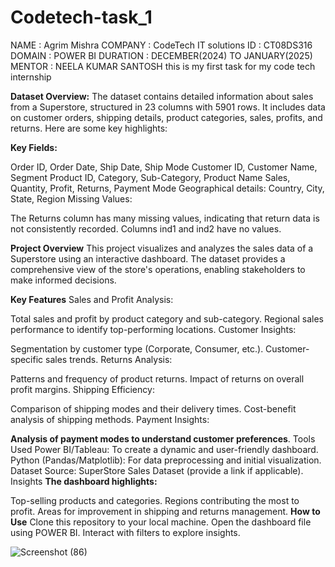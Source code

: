 # Codetech-task_1
NAME : Agrim Mishra
COMPANY : CodeTech IT solutions
ID : CT08DS316
DOMAIN : POWER BI
DURATION : DECEMBER(2024) TO JANUARY(2025)
MENTOR : NEELA KUMAR SANTOSH
this is my first task for my code tech internship

**Dataset Overview:**
The dataset contains detailed information about sales from a Superstore, structured in 23 columns with 5901 rows. It includes data on customer orders, shipping details, product categories, sales, profits, and returns. Here are some key highlights:

**Key Fields:**

Order ID, Order Date, Ship Date, Ship Mode
Customer ID, Customer Name, Segment
Product ID, Category, Sub-Category, Product Name
Sales, Quantity, Profit, Returns, Payment Mode
Geographical details: Country, City, State, Region
Missing Values:

The Returns column has many missing values, indicating that return data is not consistently recorded.
Columns ind1 and ind2 have no values.

**Project Overview**
This project visualizes and analyzes the sales data of a Superstore using an interactive dashboard. The dataset provides a comprehensive view of the store's operations, enabling stakeholders to make informed decisions.

**Key Features**
Sales and Profit Analysis:

Total sales and profit by product category and sub-category.
Regional sales performance to identify top-performing locations.
Customer Insights:

Segmentation by customer type (Corporate, Consumer, etc.).
Customer-specific sales trends.
Returns Analysis:

Patterns and frequency of product returns.
Impact of returns on overall profit margins.
Shipping Efficiency:

Comparison of shipping modes and their delivery times.
Cost-benefit analysis of shipping methods.
Payment Insights:

**Analysis of payment modes to understand customer preferences**.
Tools Used
Power BI/Tableau: To create a dynamic and user-friendly dashboard.
Python (Pandas/Matplotlib): For data preprocessing and initial visualization.
Dataset Source: SuperStore Sales Dataset (provide a link if applicable).
Insights
**The dashboard highlights:**

Top-selling products and categories.
Regions contributing the most to profit.
Areas for improvement in shipping and returns management.
**How to Use**
Clone this repository to your local machine.
Open the dashboard file using POWER BI.
Interact with filters to explore insights.


![Screenshot (86)](https://github.com/user-attachments/assets/60597baf-b3d1-45e2-8d5e-992a8c6c2280)

